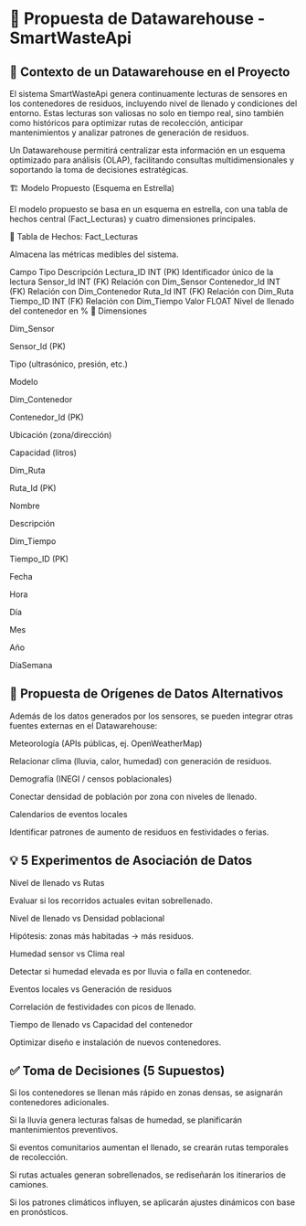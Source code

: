 # 🧱 Propuesta de Datawarehouse - SmartWasteApi

## 📌 Contexto de un Datawarehouse en el Proyecto

El sistema SmartWasteApi genera continuamente lecturas de sensores en los contenedores de residuos, incluyendo nivel de llenado y condiciones del entorno. Estas lecturas son valiosas no solo en tiempo real, sino también como históricos para optimizar rutas de recolección, anticipar mantenimientos y analizar patrones de generación de residuos.

Un Datawarehouse permitirá centralizar esta información en un esquema optimizado para análisis (OLAP), facilitando consultas multidimensionales y soportando la toma de decisiones estratégicas.

🏗️ Modelo Propuesto (Esquema en Estrella)

El modelo propuesto se basa en un esquema en estrella, con una tabla de hechos central (Fact_Lecturas) y cuatro dimensiones principales.

🔹 Tabla de Hechos: Fact_Lecturas

Almacena las métricas medibles del sistema.

Campo	Tipo	Descripción
Lectura_ID	INT (PK)	Identificador único de la lectura
Sensor_Id	INT (FK)	Relación con Dim_Sensor
Contenedor_Id	INT (FK)	Relación con Dim_Contenedor
Ruta_Id	INT (FK)	Relación con Dim_Ruta
Tiempo_ID	INT (FK)	Relación con Dim_Tiempo
Valor	FLOAT	Nivel de llenado del contenedor en %
🔹 Dimensiones

Dim_Sensor

Sensor_Id (PK)

Tipo (ultrasónico, presión, etc.)

Modelo

Dim_Contenedor

Contenedor_Id (PK)

Ubicación (zona/dirección)

Capacidad (litros)

Dim_Ruta

Ruta_Id (PK)

Nombre

Descripción

Dim_Tiempo

Tiempo_ID (PK)

Fecha

Hora

Día

Mes

Año

DíaSemana

## 🎯 Propuesta de Orígenes de Datos Alternativos

Además de los datos generados por los sensores, se pueden integrar otras fuentes externas en el Datawarehouse:

Meteorología (APIs públicas, ej. OpenWeatherMap)

Relacionar clima (lluvia, calor, humedad) con generación de residuos.

Demografía (INEGI / censos poblacionales)

Conectar densidad de población por zona con niveles de llenado.

Calendarios de eventos locales

Identificar patrones de aumento de residuos en festividades o ferias.

## 💡 5 Experimentos de Asociación de Datos

Nivel de llenado vs Rutas

Evaluar si los recorridos actuales evitan sobrellenado.

Nivel de llenado vs Densidad poblacional

Hipótesis: zonas más habitadas → más residuos.

Humedad sensor vs Clima real

Detectar si humedad elevada es por lluvia o falla en contenedor.

Eventos locales vs Generación de residuos

Correlación de festividades con picos de llenado.

Tiempo de llenado vs Capacidad del contenedor

Optimizar diseño e instalación de nuevos contenedores.

## ✅ Toma de Decisiones (5 Supuestos)

Si los contenedores se llenan más rápido en zonas densas, se asignarán contenedores adicionales.

Si la lluvia genera lecturas falsas de humedad, se planificarán mantenimientos preventivos.

Si eventos comunitarios aumentan el llenado, se crearán rutas temporales de recolección.

Si rutas actuales generan sobrellenados, se rediseñarán los itinerarios de camiones.

Si los patrones climáticos influyen, se aplicarán ajustes dinámicos con base en pronósticos.